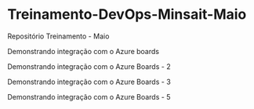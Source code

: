 # Treinamento-DevOps-Minsait-Maio
Repositório Treinamento - Maio

Demonstrando integração com o Azure boards


Demonstrando integração com o Azure Boards - 2

Demonstrando integração com o Azure Boards - 3

Demonstrando integração com o Azure Boards - 5
